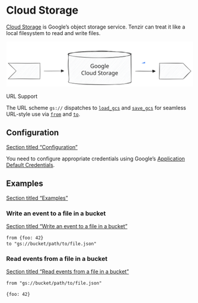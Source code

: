 # Cloud Storage

[Cloud Storage](https://cloud.google.com/storage) is Google’s object storage service. Tenzir can treat it like a local filesystem to read and write files.

![Google Cloud Storage](/pr-preview/pr-116/_astro/cloud-storage.IUao_ukw_19DKCs.svg)

URL Support

The URL scheme `gs://` dispatches to [`load_gcs`](/reference/operators/load_gcs) and [`save_gcs`](/reference/operators/save_gcs) for seamless URL-style use via [`from`](/reference/operators/from) and [`to`](/reference/operators/to).

## Configuration

[Section titled “Configuration”](#configuration)

You need to configure appropriate credentials using Google’s [Application Default Credentials](https://google.aip.dev/auth/4110).

## Examples

[Section titled “Examples”](#examples)

### Write an event to a file in a bucket

[Section titled “Write an event to a file in a bucket”](#write-an-event-to-a-file-in-a-bucket)

```tql
from {foo: 42}
to "gs://bucket/path/to/file.json"
```

### Read events from a file in a bucket

[Section titled “Read events from a file in a bucket”](#read-events-from-a-file-in-a-bucket)

```tql
from "gs://bucket/path/to/file.json"
```

```tql
{foo: 42}
```